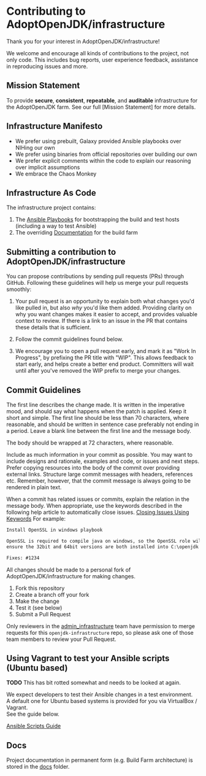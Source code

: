 # Contributing to AdoptOpenJDK/infrastructure

Thank you for your interest in AdoptOpenJDK/infrastructure!

We welcome and encourage all kinds of contributions to the project, not only
code. This includes bug reports, user experience feedback, assistance in
reproducing issues and more.

## Mission Statement

To provide **secure**, **consistent**, **repeatable**, and **auditable**
infrastructure for the AdoptOpenJDK farm. See our full [Mission Statement] for more details.

## Infrastructure Manifesto

* We prefer using prebuilt, Galaxy provided Ansible playbooks over NIHing our own
* We prefer using binaries from official repositories over building our own
* We prefer explicit comments within the code to explain our reasoning over implicit assumptions
* We embrace the Chaos Monkey

## Infrastructure As Code

The infrastructure project contains:

1. The [Ansible Playbooks](ansible/playbooks) for bootstrapping the build and test hosts (including a way to test Ansible)
1. The overriding [Documentation](docs) for the build farm

## Submitting a contribution to AdoptOpenJDK/infrastructure

You can propose contributions by sending pull requests (PRs) through GitHub.
Following these guidelines will help us merge your pull requests smoothly:

1. Your pull request is an opportunity to explain both what changes you'd like
   pulled in, but also _why_ you'd like them added. Providing clarity on why
   you want changes makes it easier to accept, and provides valuable context to
   review.  If there is a link to an issue in the PR that contains these details
   that is sufficient.

2. Follow the commit guidelines found below.

3. We encourage you to open a pull request early, and mark it as "Work In
   Progress", by prefixing the PR title with "WIP". This allows feedback to
   start early, and helps create a better end product. Committers will wait
   until after you've removed the WIP prefix to merge your changes.

## Commit Guidelines

The first line describes the change made. It is written in the imperative mood,
and should say what happens when the patch is applied. Keep it short and
simple. The first line should be less than 70 characters, where reasonable,
and should be written in sentence case preferably not ending in a period.
Leave a blank line between the first line and the message body.

The body should be wrapped at 72 characters, where reasonable.

Include as much information in your commit as possible. You may want to include
designs and rationale, examples and code, or issues and next steps. Prefer
copying resources into the body of the commit over providing external links.
Structure large commit messages with headers, references etc. Remember, however,
that the commit message is always going to be rendered in plain text.

When a commit has related issues or commits, explain the relation in the message
body. When appropriate, use the keywords described in the following help article
to automatically close issues.
[Closing Issues Using Keywords](https://help.github.com/articles/closing-issues-using-keywords/)
For example:

```md
Install OpenSSL in windows playbook

OpenSSL is required to compile java on windows, so the OpenSSL role will
ensure the 32bit and 64bit versions are both installed into C:\openjdk

Fixes: #1234
```

All changes should be made to a personal fork of AdoptOpenJDK/infrastructure for making changes.

1. Fork this repository
1. Create a branch off your fork
1. Make the change
1. Test it (see below)
1. Submit a Pull Request

Only reviewers in the [admin_infrastructure](https://github.com/orgs/AdoptOpenJDK/teams/admin_infrastructure) team have permission to merge requests for this `openjdk-infrastructure` repo, so please ask one of those team members to review your Pull Request.

## Using Vagrant to test your Ansible scripts (Ubuntu based)

**TODO** This has bit rotted somewhat and needs to be looked at again.

We expect developers to test their Ansible changes in a test environment.  
A default one for Ubuntu based systems is provided for you via VirtualBox / Vagrant.  
See the guide below.

[Ansible Scripts Guide](ansible/README.md)

## Docs

Project documentation in permanent form (e.g. Build Farm architecture) is stored
in the [docs](docs) folder.
